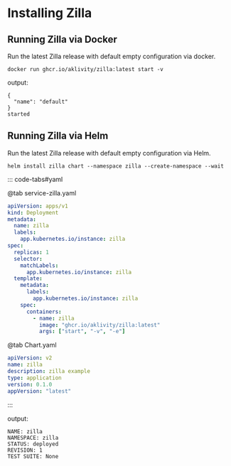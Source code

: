 # Installing Zilla

## Running Zilla via Docker

Run the latest Zilla release with default empty configuration via docker.

```bash:no-line-numbers
docker run ghcr.io/aklivity/zilla:latest start -v
```

output:

```bash:no-line-numbers
{
  "name": "default"
}
started
```

## Running Zilla via Helm

Run the latest Zilla release with default empty configuration via Helm.

```bash:no-line-numbers
helm install zilla chart --namespace zilla --create-namespace --wait
```

::: code-tabs#yaml

@tab service-zilla.yaml

```yaml
apiVersion: apps/v1
kind: Deployment
metadata:
  name: zilla
  labels:
    app.kubernetes.io/instance: zilla
spec:
  replicas: 1
  selector:
    matchLabels:
      app.kubernetes.io/instance: zilla
  template:
    metadata:
      labels:
        app.kubernetes.io/instance: zilla
    spec:
      containers:
        - name: zilla
          image: "ghcr.io/aklivity/zilla:latest"
          args: ["start", "-v", "-e"]

```

@tab Chart.yaml

```yaml
apiVersion: v2
name: zilla
description: zilla example
type: application
version: 0.1.0
appVersion: "latest"

```

:::

output:

```bash:no-line-numbers
NAME: zilla
NAMESPACE: zilla
STATUS: deployed
REVISION: 1
TEST SUITE: None
```

